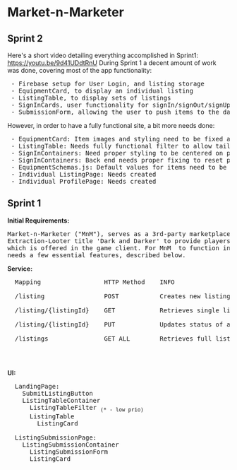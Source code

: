 # Market-n-Marketer

## Sprint 2
Here's a short video detailing everything accomplished in Sprint1: https://youtu.be/9d41UDdtRnU
During Sprint 1 a decent amount of work was done, covering most of the app functionality:
<pre>
 - Firebase setup for User Login, and listing storage
 - EquipmentCard, to display an individual listing
 - ListingTable, to display sets of listings
 - SignInCards, user functionality for signIn/signOut/signUp/ForgotPass
 - SubmissionForm, allowing the user to push items to the database
</pre>

However, in order to have a fully functional site, a bit more needs done:
<pre>
 - EquipmentCard: Item images and styling need to be fixed and updated for new equipment
 - ListingTable: Needs fully functional filter to allow tailored results
 - SignInContainers: Need proper styling to be centered on page
 - SignInContainers: Back end needs proper fixing to reset password
 - EquipmentSchemas.js: Default values for items need to be updated to include new items and all updated values
 - Individual ListingPage: Needs created
 - Individual ProfilePage: Needs created
</pre>



## Sprint 1 

**Initial Requirements:**
<pre>
Market-n-Marketer ("MnM"), serves as a 3rd-party marketplace tool in order for players of the 
Extraction-Looter title 'Dark and Darker' to provide players a superior trading tool to that
which is offered in the game client. For MnM  to function in by the April playtest, the app
needs a few essential features, described below.
</pre>

**Service:**
<pre>
  Mapping                 HTTP Method    INFO <br />
  /listing                POST           Creates new listing <br />
  /listing/{listingId}    GET            Retrieves single listing for page <br />
  /listing/{listingId}    PUT            Updates status of a listing, utilized in remove listing <br />
  /listings               GET ALL        Retrieves full list of item listings <br />
</pre>
<br />

**UI:**
<pre>
  LandingPage: 
    SubmitListingButton
    ListingTableContainer
      ListingTableFilter <sub>(* - low prio)</sub>
      ListingTable
        ListingCard
        
  ListingSubmissionPage:
    ListingSubmissionContainer
      ListingSubmissionForm
      ListingCard
</pre>
<br/>
